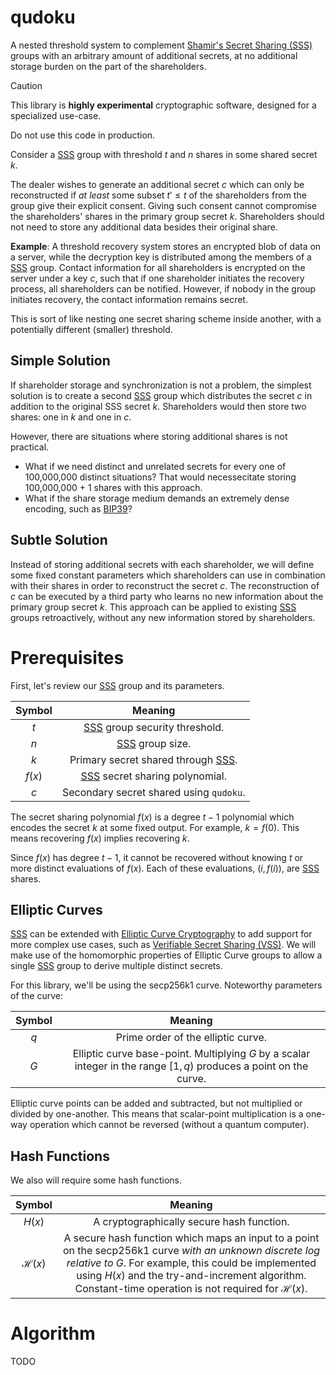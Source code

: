 # qudoku

A nested threshold system to complement [Shamir's Secret Sharing (SSS)][SSS] groups with an arbitrary amount of additional secrets, at no additional storage burden on the part of the shareholders.

> [!CAUTION]
>
> This library is **highly experimental** cryptographic software, designed for a specialized use-case.
>
> Do not use this code in production.

Consider a [SSS] group with threshold $t$ and $n$ shares in some shared secret $k$.

The dealer wishes to generate an additional secret $c$ which can only be reconstructed if _at least_ some subset $t' \le t$ of the shareholders from the group give their explicit consent. Giving such consent cannot compromise the shareholders' shares in the primary group secret $k$. Shareholders should not need to store any additional data besides their original share.

**Example**: A threshold recovery system stores an encrypted blob of data on a server, while the decryption key is distributed among the members of a [SSS] group. Contact information for all shareholders is encrypted on the server under a key $c$, such that if one shareholder initiates the recovery process, all shareholders can be notified. However, if nobody in the group initiates recovery, the contact information remains secret.

This is sort of like nesting one secret sharing scheme inside another, with a potentially different (smaller) threshold.

## Simple Solution

If shareholder storage and synchronization is not a problem, the simplest solution is to create a second [SSS] group which distributes the secret $c$ in addition to the original SSS secret $k$. Shareholders would then store two shares: one in $k$ and one in $c$.

However, there are situations where storing additional shares is not practical.

- What if we need distinct and unrelated secrets for every one of 100,000,000 distinct situations? That would necessecitate storing 100,000,000 + 1 shares with this approach.
- What if the share storage medium demands an extremely dense encoding, such as [BIP39]?

## Subtle Solution

Instead of storing additional secrets with each shareholder, we will define some fixed constant parameters which shareholders can use in combination with their shares in order to reconstruct the secret $c$. The reconstruction of $c$ can be executed by a third party who learns no new information about the primary group secret $k$. This approach can be applied to existing [SSS] groups retroactively, without any new information stored by shareholders.


# Prerequisites

First, let's review our [SSS] group and its parameters.

| Symbol | Meaning |
|:------:|:-------:|
| $t$ | [SSS] group security threshold. |
| $n$ | [SSS] group size. |
| $k$ | Primary secret shared through [SSS]. |
| $f(x)$ | [SSS] secret sharing polynomial. |
| $c$ | Secondary secret shared using `qudoku`. |

The secret sharing polynomial $f(x)$ is a degree $t-1$ polynomial which encodes the secret $k$ at some fixed output. For example, $k = f(0)$. This means recovering $f(x)$ implies recovering $k$.

Since $f(x)$ has degree $t-1$, it cannot be recovered without knowing $t$ or more distinct evaluations of $f(x)$. Each of these evaluations, $(i, f(i))$, are [SSS] shares.

## Elliptic Curves

[SSS] can be extended with [Elliptic Curve Cryptography](https://conduition.io/cryptography/ecc-resources/) to add support for more complex use cases, such as [Verifiable Secret Sharing (VSS)][VSS]. We will make use of the homomorphic properties of Elliptic Curve groups to allow a single [SSS] group to derive multiple distinct secrets.

For this library, we'll be using the secp256k1 curve. Noteworthy parameters of the curve:

| Symbol | Meaning |
|:------:|:-------:|
| $q$ | Prime order of the elliptic curve. |
| $G$ | Elliptic curve base-point. Multiplying $G$ by a scalar integer in the range $[1, q)$ produces a point on the curve. |

Elliptic curve points can be added and subtracted, but not multiplied or divided by one-another. This means that scalar-point multiplication is a one-way operation which cannot be reversed (without a quantum computer).

## Hash Functions

We also will require some hash functions.

| Symbol | Meaning |
|:------:|:-------:|
| $H(x)$ | A cryptographically secure hash function. |
| $\mathcal{H}(x)$ | A secure hash function which maps an input to a point on the secp256k1 curve _with an unknown discrete log relative to_ $G$. For example, this could be implemented using $H(x)$ and the try-and-increment algorithm. Constant-time operation is not required for $\mathcal{H}(x)$. |

# Algorithm

TODO


[SSS]: https://en.wikipedia.org/wiki/Shamir%27s_secret_sharing
[BIP39]: https://github.com/bitcoin/bips/blob/master/bip-0039.mediawiki
[VSS]: https://en.wikipedia.org/wiki/Verifiable_secret_sharing
